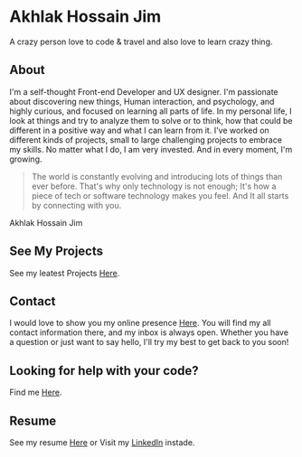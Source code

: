 # Akhlak Hossain Jim

A crazy person love to code & travel and also love to learn crazy thing.

## About
I'm a self-thought Front-end Developer and UX designer. I'm passionate about discovering new things, Human interaction, and psychology, and highly curious, and focused on learning all parts of life. In my personal life, I look at things and try to analyze them to solve or to think, how that could be different in a positive way and what I can learn from it. I've worked on different kinds of projects, small to large challenging projects to embrace my skills. No matter what I do, I am very invested. And in every moment, I'm growing.
>The world is constantly evolving and introducing lots of things than ever before. That's why only technology is not enough; It's how a piece of tech or software technology makes you feel. And It all starts by connecting with you.

Akhlak Hossain Jim

## See My Projects 

See my leatest Projects [Here](https://ah-jim-seed.web.app/).

## Contact

I would love to show you my online presence [Here](http://akhlak-hossain-jim.github.io/).
You will find my all contact information there, and my inbox is always open. Whether you have a question or just want to say hello, I'll try my best to get back to you soon!

## Looking for help with your code?
Find me [Here](http://akhlak-hossain-jim.github.io/).

## Resume

See my resume [Here](https://ah-jim-seed.web.app/pdf/resume.pdf)
or Visit my [LinkedIn](https://www.linkedin.com/in/akhlakhossainjim/) instade.
